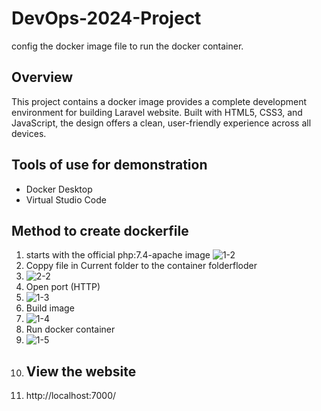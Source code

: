 # DevOps-2024-Project
config the docker image file to run the docker container.
## Overview
This project contains a docker image provides a complete development environment for building Laravel website. Built with HTML5, CSS3, and JavaScript, the design offers a clean, user-friendly experience across all devices.
## Tools of use for demonstration
- Docker Desktop
- Virtual Studio Code
## Method to create dockerfile
1. starts with the official php:7.4-apache image
![1-2](https://github.com/user-attachments/assets/be2613b0-e6b1-497f-b01e-12f4c3eb7f67)
2. Coppy file in Current folder to the container folderfloder
3. ![2-2](https://github.com/user-attachments/assets/41a42918-9acb-4906-979d-a3ac4d571abe)
4. Open port (HTTP)
5. ![1-3](https://github.com/user-attachments/assets/f3e374cd-8d25-42d5-aa9b-b96dec70b1e8)
6. Build image
7. ![1-4](https://github.com/user-attachments/assets/ce6bef22-fe1e-47a9-94f8-19d27ad8d3d3)
8. Run docker container
9. ![1-5](https://github.com/user-attachments/assets/409a410f-6c66-403b-a52d-009e912c4319)
10. ## View the website
11. http://localhost:7000/




